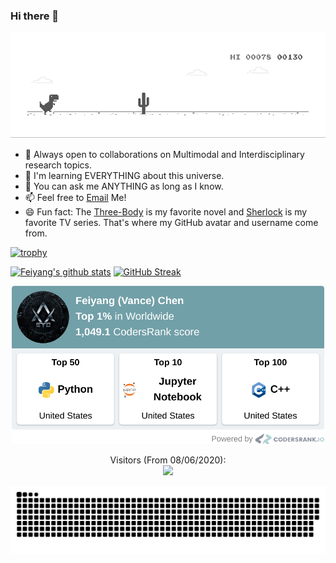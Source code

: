### Hi there 👋


![image](https://github.com/Eurus-Holmes/Eurus-Holmes/blob/master/dino.gif)


<!--
**Eurus-Holmes/Eurus-Holmes** is a ✨ _special_ ✨ repository because its `README.md` (this file) appears on your GitHub profile.

Here are some ideas to get you started:

- 🔭 I’m currently working on ...
- 🌱 I’m currently learning ...
- 👯 I’m looking to collaborate on ...
- 🤔 I’m looking for help with ...
- 💬 Ask me about ...
- 📫 How to reach me: ...
- 😄 Pronouns: ...
- ⚡ Fun fact: ...
- 🌱 I’m currently working at [Apple Inc.](https://www.apple.com/)
- 🤔 Looking to collaborate on Multimodal Machine Learning.
-->


- 👯 Always open to collaborations on Multimodal and Interdisciplinary research topics. 
- 🔭 I'm learning EVERYTHING about this universe.
- 💬 You can ask me ANYTHING as long as I know.
- 📫 Feel free to [Email](mailto:fychen@ucla.edu) Me!
- 😄 Fun fact: The [Three-Body](https://en.wikipedia.org/wiki/The_Three-Body_Problem_(novel)) is my favorite novel and [Sherlock](https://en.wikipedia.org/wiki/Sherlock_(TV_series)) is my favorite TV series. That's where my GitHub avatar and username come from.


<!--
![Feiyang's github stats](https://github-readme-stats.vercel.app/api?username=Eurus-Holmes&show_icons=true&title_color=fff&icon_color=79ff97&text_color=9f9f9f&bg_color=151515)
-->

<!--
<a href="https://github.com/ryo-ma/github-profile-trophy">
  <img width=800 src="https://github-profile-trophy.vercel.app/?username=Eurus-Holmes&column=7&theme=gruvbox&no-frame=true&title=Stars,Commit,Followers,PullRequest,Issues"/>
</a>
-->


<!-- <div align=center>
  <img src="https://github-profile-trophy.vercel.app/?username=Eurus-Holmes&theme=dracula&rank=SECRET,SSS,SS,S&column=8">
</div> -->


[![trophy](https://github-profile-trophy.vercel.app/?username=Eurus-Holmes&theme=dracula&rank=SECRET,SSS,SS,S&column=8)](https://github.com/Eurus-Holmes/Eurus-Holmes/)

<!--
[![Feiyang's github stats](https://github-readme-stats.vercel.app/api?username=Eurus-Holmes&show_icons=true&theme=tokyonight&count_private=true&bg_color=30,e96443,904e95&title_color=fff&text_color=fff)](https://github.com/anuraghazra/github-readme-stats)
-->


[![Feiyang's github stats](https://github-readme-stats-eurus-holmes.vercel.app/api?username=Eurus-Holmes&count_private=true&show_icons=true&include_all_commits=true&theme=tokyonight&bg_color=30,e96443,904e95&title_color=fff&text_color=fff)](https://github.com/anuraghazra/github-readme-stats) 
[![GitHub Streak](https://github-readme-streak-stats.herokuapp.com/?user=Eurus-Holmes&theme=buefy-dark)](https://git.io/streak-stats)


<div align=center>
  <img src="https://github.com/Eurus-Holmes/Eurus-Holmes/blob/master/codersrank.png" width="500"/>
</div>






<!--
![Top Langs](https://github-readme-stats.vercel.app/api/top-langs/?username=Eurus-Holmes&layout=compact&count_private=true&bg_color=30,e96443,904e95&title_color=fff&text_color=fff)
-->




<p align="center"> 
  Visitors (From 08/06/2020):<br>
  <img src="https://profile-counter.glitch.me/Eurus-Holmes/count.svg" />
</p>



![github contribution grid snake animation](https://raw.githubusercontent.com/Eurus-Holmes/Eurus-Holmes/output/github-contribution-grid-snake.svg)


